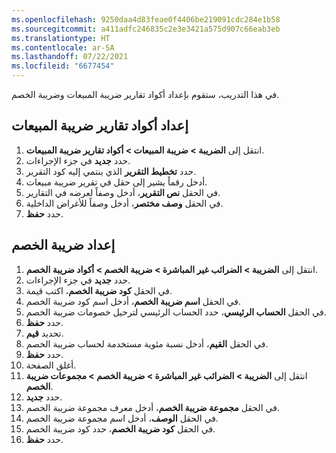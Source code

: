 ```yaml
---
ms.openlocfilehash: 9250daa4d83feae0f4406be219091cdc284e1b58
ms.sourcegitcommit: a411adfc246835c2e3e3421a575d907c66eab3eb
ms.translationtype: HT
ms.contentlocale: ar-SA
ms.lasthandoff: 07/22/2021
ms.locfileid: "6677454"
---
```

في هذا التدريب، ستقوم بإعداد أكواد تقارير ضريبة المبيعات وضريبة الخصم.

## <a name="set-up-sales-tax-reporting-codes"></a>إعداد أكواد تقارير ضريبة المبيعات 

1.  انتقل إلى **الضريبة > ضريبة المبيعات > أكواد تقارير ضريبة المبيعات**.
2.  حدد **جديد** في جزء الإجراءات.
3.  حدد **تخطيط التقرير** الذي ينتمي إليه كود التقرير.
4.  أدخل رقماً يشير إلى حقل في تقرير ضريبة مبيعات.
5.  في الحقل **نص التقرير**، أدخل وصفاً لعرضه في التقارير.
6.  في الحقل **وصف مختصر**، أدخل وصفاً للأغراض الداخلية.
7.  حدد **حفظ**.

## <a name="set-up-withholding-tax"></a>إعداد ضريبة الخصم 

1.  انتقل إلى **الضريبة > الضرائب غير المباشرة > ضريبة الخصم > أكواد ضريبة الخصم**.
2.  حدد **جديد** في جزء الإجراءات.
3.  في الحقل **كود ضريبة الخصم**، اكتب قيمة.
4.  في الحقل **اسم ضريبة الخصم**، أدخل اسم كود ضريبة الخصم.
5.  في الحقل **الحساب الرئيسي**، حدد الحساب الرئيسي لترحيل خصومات ضريبة الخصم.
6.  حدد **حفظ**.
7.  تحديد **قيم**.
8.  في الحقل **القيم**، أدخل نسبة مئوية مستخدمة لحساب ضريبة الخصم.
9.  حدد **حفظ**.
10. أغلق الصفحة.
13. انتقل إلى **الضريبة > الضرائب غير المباشرة > ضريبة الخصم > مجموعات ضريبة الخصم**.
14. حدد **جديد‎**.
15. في الحقل **مجموعة ضريبة الخصم**، أدخل معرف مجموعة ضريبة الخصم.
16. في الحقل **الوصف**، أدخل اسم مجموعة ضريبة الخصم.
17. في الحقل **كود ضريبة الخصم**، حدد كود ضريبة الخصم.
18. حدد **حفظ**.

